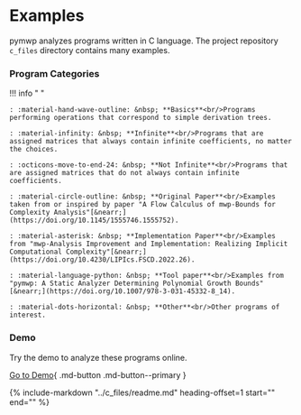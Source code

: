# Examples

pymwp analyzes programs written in C language.
The project repository `c_files` directory contains many examples.

### Program Categories

!!! info " "

    : :material-hand-wave-outline: &nbsp; **Basics**<br/>Programs performing operations that correspond to simple derivation trees.
    
    : :material-infinity: &nbsp; **Infinite**<br/>Programs that are assigned matrices that always contain infinite coefficients, no matter the choices.
    
    : :octicons-move-to-end-24: &nbsp; **Not Infinite**<br/>Programs that are assigned matrices that do not always contain infinite coefficients.
    
    : :material-circle-outline: &nbsp; **Original Paper**<br/>Examples taken from or inspired by paper "A Flow Calculus of mwp-Bounds for Complexity Analysis"[&nearr;](https://doi.org/10.1145/1555746.1555752).
    
    : :material-asterisk: &nbsp; **Implementation Paper**<br/>Examples from "mwp-Analysis Improvement and Implementation: Realizing Implicit Computational Complexity"[&nearr;](https://doi.org/10.4230/LIPIcs.FSCD.2022.26).

    : :material-language-python: &nbsp; **Tool paper**<br/>Examples from "pymwp: A Static Analyzer Determining Polynomial Growth Bounds"[&nearr;](https://doi.org/10.1007/978-3-031-45332-8_14).
    
    : :material-dots-horizontal: &nbsp; **Other**<br/>Other programs of interest.

<h3>Demo</h3>

Try the demo to analyze these programs online.

[Go to Demo](demo.md){ .md-button .md-button--primary }

{%
   include-markdown "../c_files/readme.md"
   heading-offset=1
   start="<!--start-->"
   end="<!--end-->"
%}
